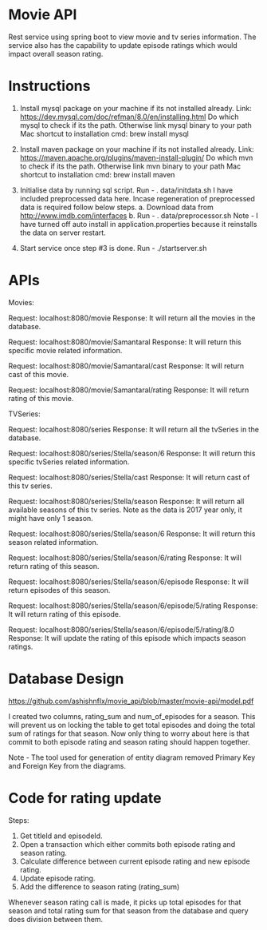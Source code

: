 # Movie API

Rest service using spring boot to view movie and tv series information. 
The service also has the capability to update episode ratings which would impact overall season rating.

# Instructions

1. Install mysql package on your machine if its not installed already.
   Link: https://dev.mysql.com/doc/refman/8.0/en/installing.html
   Do which mysql to check if its the path. Otherwise link mysql binary to your path
   Mac shortcut to installation cmd: brew install mysql
   
2. Install maven package on your machine if its not installed already.
   Link: https://maven.apache.org/plugins/maven-install-plugin/
   Do which mvn to check if its the path. Otherwise link mvn binary to your path
   Mac shortcut to installation cmd: brew install maven
   
3. Initialise data by running sql script.
   Run - . data/initdata.sh
   I have included preprocessed data here. Incase regeneration of preprocessed data is required follow below steps.
    a. Download data from http://www.imdb.com/interfaces
    b. Run - . data/preprocessor.sh <directory of downloaded files in a.> <output directory>
   Note - I have turned off auto install in application.properties because it reinstalls the data on server restart.
   
   
4. Start service once step #3 is done.
   Run - ./startserver.sh
   

# APIs

Movies:

Request: localhost:8080/movie
Response: It will return all the movies in the database.

Request: localhost:8080/movie/Samantaral
Response: It will return this specific movie related information.

Request: localhost:8080/movie/Samantaral/cast
Response: It will return cast of this movie.

Request: localhost:8080/movie/Samantaral/rating
Response: It will return rating of this movie.

TVSeries:

Request: localhost:8080/series
Response: It will return all the tvSeries in the database.

Request: localhost:8080/series/Stella/season/6
Response: It will return this specific tvSeries related information.

Request: localhost:8080/series/Stella/cast
Response: It will return cast of this tv series.

Request: localhost:8080/series/Stella/season
Response: It will return all available seasons of this tv series. 
          Note as the data is 2017 year only, it might have only 1 season.
          
          
Request: localhost:8080/series/Stella/season/6
Response: It will return this season related information.

Request: localhost:8080/series/Stella/season/6/rating
Response: It will return rating of this season.

Request: localhost:8080/series/Stella/season/6/episode
Response: It will return episodes of this season.

Request: localhost:8080/series/Stella/season/6/episode/5/rating
Response: It will return rating of this episode.

Request: localhost:8080/series/Stella/season/6/episode/5/rating/8.0
Response: It will update the rating of this episode which impacts season ratings.

# Database Design
   
  https://github.com/ashishnflx/movie_api/blob/master/movie-api/model.pdf
  
  I created two columns, rating_sum and num_of_episodes for a season.
  This will prevent us on locking the table to get total episodes and doing the total sum of ratings for that season.
  Now only thing to worry about here is that commit to both episode rating and season rating should happen together.
  
  Note - The tool used for generation of entity diagram removed Primary Key and Foreign Key from the diagrams.
  

# Code for rating update

  Steps:
  1. Get titleId and episodeId.
  2. Open a transaction which either commits both episode rating and season rating.
  3. Calculate difference between current episode rating and new episode rating.
  4. Update episode rating.
  5. Add the difference to season rating (rating_sum)
  
  Whenever season rating call is made, it picks up total episodes for that season and total rating sum for that season from     the database and query does division between them.
  

